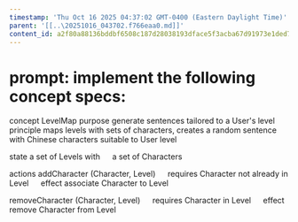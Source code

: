 ```yaml
---
timestamp: 'Thu Oct 16 2025 04:37:02 GMT-0400 (Eastern Daylight Time)'
parent: '[[..\20251016_043702.f766eaa0.md]]'
content_id: a2f80a88136bddbf6508c187d28038193dface5f3acba67d91973e1ded7d1cca
---
```


# prompt: implement the following concept specs:

concept LevelMap
purpose generate sentences tailored to a User's level
principle maps levels with sets of characters, creates a random sentence with Chinese characters suitable to User level

state
a set of Levels with
  a set of Characters

actions
addCharacter (Character, Level)
  requires Character not already in Level
  effect associate Character to Level

removeCharacter (Character, Level)
  requires Character in Level
  effect remove Character from Level
